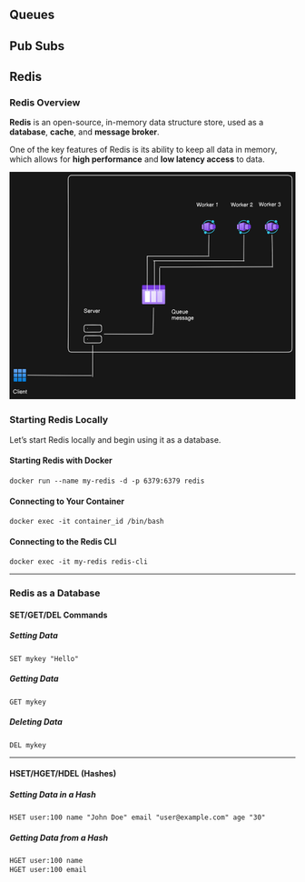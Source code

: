 <!DOCTYPE html>
<html lang="en">
<head>
    <meta charset="UTF-8">
    <meta name="viewport" content="width=device-width, initial-scale=1.0">
    <title>README</title>
</head>
<body>

<h2>Queues</h2>

<h2>Pub Subs</h2>

<h2>Redis</h2>

<h3>Redis Overview</h3>

<p><strong>Redis</strong> is an open-source, in-memory data structure store, used as a <strong>database</strong>, <strong>cache</strong>, and <strong>message broker</strong>.</p>

<p>One of the key features of Redis is its ability to keep all data in memory, which allows for <strong>high performance</strong> and <strong>low latency access</strong> to data.</p>

<img src="diagram-export-10-17-2024-6_21_27-PM-1.png" alt="Diagram" width="600" height="400" />

<h3>Starting Redis Locally</h3>

<p>Let’s start Redis locally and begin using it as a database.</p>

<h4>Starting Redis with Docker</h4>

<pre><code>docker run --name my-redis -d -p 6379:6379 redis
</code></pre>

<h4>Connecting to Your Container</h4>

<pre><code>docker exec -it container_id /bin/bash
</code></pre>

<h4>Connecting to the Redis CLI</h4>

<pre><code>docker exec -it my-redis redis-cli
</code></pre>

<hr>

<h3>Redis as a Database</h3>

<h4>SET/GET/DEL Commands</h4>

<h5>Setting Data</h5>

<pre><code>SET mykey "Hello"
</code></pre>

<h5>Getting Data</h5>

<pre><code>GET mykey
</code></pre>

<h5>Deleting Data</h5>

<pre><code>DEL mykey
</code></pre>

<hr>

<h4>HSET/HGET/HDEL (Hashes)</h4>

<h5>Setting Data in a Hash</h5>

<pre><code>HSET user:100 name "John Doe" email "user@example.com" age "30"
</code></pre>

<h5>Getting Data from a Hash</h5>

<pre><code>HGET user:100 name
HGET user:100 email
</code></pre>

</body>
</html>
